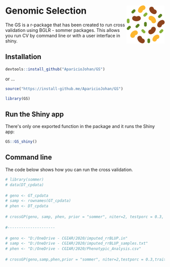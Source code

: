 # Genomic Selection <img src="man/figures/logo.png" width="120px" align="right"/>

The GS is a r-package that has been created to run cross validation using BGLR - sommer packages. This allows you run CV by command line or with a user interface in shiny.

## Installation

``` r
devtools::install_github("AparicioJohan/GS")
```
or ...

``` r
source("https://install-github.me/AparicioJohan/GS")
```

``` r
library(GS)
```


## Run the Shiny app

There's only one exported function in the package and it runs the Shiny app:

``` r
GS::GS_shiny()
```

## Command line

The code below shows how you can run the cross validation.

``` r
# library(sommer)
# data(DT_cpdata)

# geno <- GT_cpdata
# samp <- rownames(GT_cpdata)
# phen <- DT_cpdata

# crossGP(geno, samp, phen, prior = "sommer", niter=2, testporc = 0.3, traits = names(phen)[5])

#---------------------

# geno <- "D:/OneDrive - CGIAR/2020/imputed_rrBLUP.in"
# samp <- "D:/OneDrive - CGIAR/2020/imputed_rrBLUP_samples.txt"
# phen <- "D:/OneDrive - CGIAR/2020/Phenotypic_Analysis.csv"

# crossGP(geno,samp,phen,prior = "sommer", niter=2,testporc = 0.3,traits = "Pal13C_drt")

```

